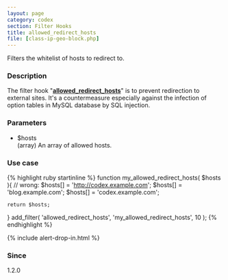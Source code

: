 ```yaml
---
layout: page
category: codex
section: Filter Hooks
title: allowed_redirect_hosts
file: [class-ip-geo-block.php]
---
```


Filters the whitelist of hosts to redirect to.

<!--more-->

### Description ###

The filter hook "[**allowed_redirect_hosts**][AllowedHost]" is to prevent 
redirection to external sites. It's a countermeasure especially against the 
infection of option tables in MySQL database by SQL injection.

### Parameters ###

- $hosts  
  (array) An array of allowed hosts.

### Use case ###

{% highlight ruby startinline %}
function my_allowed_redirect_hosts( $hosts ){
    // wrong: $hosts[] = 'http://codex.example.com';
    $hosts[] = 'blog.example.com';
    $hosts[] = 'codex.example.com';

    return $hosts;
}
add_filter( 'allowed_redirect_hosts', 'my_allowed_redirect_hosts', 10 );
{% endhighlight %}

{% include alert-drop-in.html %}

### Since ###

1.2.0

[IP-Geo-Block]: https://wordpress.org/plugins/ip-geo-block/ "WordPress › IP Geo Block &laquo; WordPress Plugins"
[AllowedHost]:  https://codex.wordpress.org/Plugin_API/Filter_Reference/allowed_redirect_hosts "Plugin API/Filter Reference/allowed redirect hosts &laquo; WordPress Codex"
